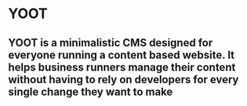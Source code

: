 # YOOT
## YOOT is a minimalistic CMS designed for everyone running a content based website. It helps business runners manage their content without having to rely on developers for every single change they want to make